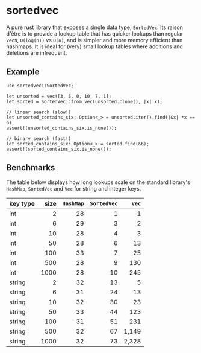 # sortedvec

A pure rust library that exposes a single data type, `SortedVec`. Its raison d'être is to
provide a lookup table that has quicker lookups than regular `Vec`s, `O(log(n))` vs `O(n)`,
and is simpler and more memory efficient than hashmaps. It is ideal for (very) small
lookup tables where additions and deletions are infrequent.

## Example

```
use sortedvec::SortedVec;

let unsorted = vec![3, 5, 0, 10, 7, 1];
let sorted = SortedVec::from_vec(unsorted.clone(), |x| x);

// linear search (slow!)
let unsorted_contains_six: Option<_> = unsorted.iter().find(|&x| *x == 6);
assert!(unsorted_contains_six.is_none());

// binary search (fast!)
let sorted_contains_six: Option<_> = sorted.find(&6);
assert!(sorted_contains_six.is_none());
```

## Benchmarks

The table below displays how long lookups scale on the standard library's `HashMap`,
`SortedVec` and `Vec` for string and integer keys.

| key type | size | `HashMap` | `SortedVec` | `Vec` |
|---|---:|---:|---:|---:|
| int | 2 | 28 | 1 | 1 |
| int | 6 | 29 | 3 | 2 |
| int | 10 | 28 | 4 | 3 |
| int | 50 | 28 | 6 | 13 |
| int | 100 | 33 | 7 | 25 |
| int | 500 | 28 | 9 | 130 |
| int |1000 | 28 | 10 | 245 |
| string | 2 | 32 | 13 | 5 |
| string | 6 | 31 | 24 | 13 |
| string | 10 | 32 | 30 | 23 |
| string | 50 | 33 | 44 | 123 |
| string | 100 | 31 | 51 | 231 |
| string | 500 | 32 | 67 | 1,149 |
| string |1000 | 32 | 73 | 2,328 |
